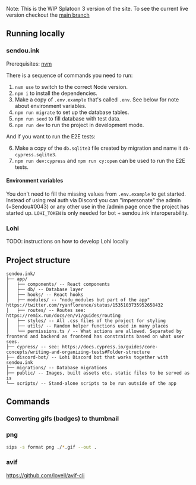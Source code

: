Note: This is the WIP Splatoon 3 version of the site. To see the current live version checkout the [main branch](https://github.com/Sendouc/sendou.ink/tree/main)

## Running locally

### sendou.ink

Prerequisites: [nvm](https://github.com/nvm-sh/nvm)

There is a sequence of commands you need to run:

1. `nvm use` to switch to the correct Node version.
2. `npm i` to install the dependencies.
3. Make a copy of `.env.example` that's called `.env`. See below for note about environment variables.
4. `npm run migrate` to set up the database tables.
5. `npm run seed` to fill database with test data.
6. `npm run dev` to run the project in development mode.

And if you want to run the E2E tests:

6. Make a copy of the `db.sqlite3` file created by migration and name it `db-cypress.sqlite3`.
7. `npm run dev:cypress` and `npm run cy:open` can be used to run the E2E tests.

#### Environment variables

You don't need to fill the missing values from `.env.example` to get started. Instead of using real auth via Discord you can "impersonate" the admin (=Sendou#0043) or any other use in the /admin page once the project has started up. `LOHI_TOKEN` is only needed for bot + sendou.ink interoperability.

### Lohi

TODO: instructions on how to develop Lohi locally

## Project structure

```
sendou.ink/
├── app/
│   ├── components/ -- React components
│   ├── db/ -- Database layer
│   ├── hooks/ -- React hooks
│   ├── modules/ -- "nodu_modules but part of the app" https://twitter.com/ryanflorence/status/1535103735952658432
│   ├── routes/ -- Routes see: https://remix.run/docs/en/v1/guides/routing
│   ├── styles/ -- All .css files of the project for styling
│   ├── utils/ -- Random helper functions used in many places
│   └── permissions.ts / -- What actions are allowed. Separated by frontend and backend as frontend has constraints based on what user sees.
├── cypress/ -- see: https://docs.cypress.io/guides/core-concepts/writing-and-organizing-tests#Folder-structure
├── discord-bot/ -- Lohi Discord bot that works together with sendou.ink
├── migrations/ -- Database migrations
├── public/ -- Images, built assets etc. static files to be served as is
└── scripts/ -- Stand-alone scripts to be run outside of the app
```

## Commands

### Converting gifs (badges) to thumbnail

### png

```bash
sips -s format png ./*.gif --out .
```

### avif

https://github.com/lovell/avif-cli
